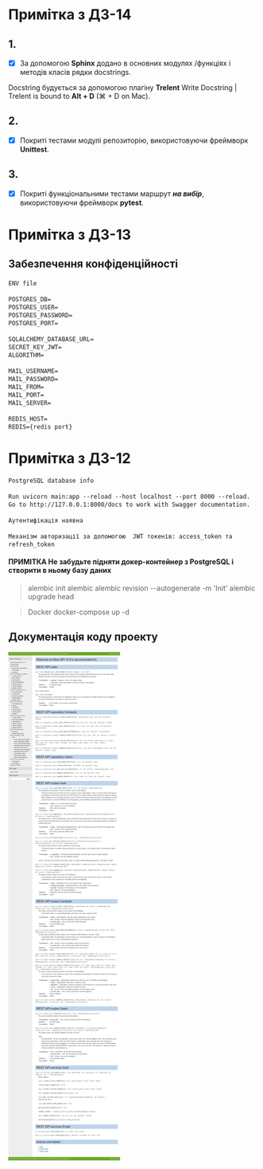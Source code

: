 
# Примітка з ДЗ-14



## 1.
- [x] За допомогою **Sphinx** додано в основних модулях /функціях і методів класів рядки docstrings.

Docstring будується за допомогою плагіну **Trelent**
Write Docstring | Trelent is bound to **Alt + D** (⌘ + D on Mac).

## 2.
- [x] Покриті тестами модулі репозиторію, використовуючи фреймворк **Unittest**. 

## 3.
- [x] Покриті функціональними тестами маршрут ***на вибір***, використовуючи фреймворк **pytest**.



# Примітка з ДЗ-13


## Забезпечення конфіденційності
```
ENV file

POSTGRES_DB=
POSTGRES_USER=
POSTGRES_PASSWORD=
POSTGRES_PORT=

SQLALCHEMY_DATABASE_URL=
SECRET_KEY_JWT=
ALGORITHM=

MAIL_USERNAME=
MAIL_PASSWORD=
MAIL_FROM=
MAIL_PORT=
MAIL_SERVER=

REDIS_HOST=
REDIS={redis port}
```

# Примітка з ДЗ-12


    PostgreSQL database info
    
    Run uvicorn main:app --reload --host localhost --port 8000 --reload.
    Go to http://127.0.0.1:8000/docs to work with Swagger documentation.
    
    Аутентифікація наявна 
    
    Механізм авторизації за допомогою  JWT токенів: access_token та refresh_token

#### ПРИМІТКА Не забудьте підняти докер-контейнер з PostgreSQL і створити в ньому базу даних

>alembic init alembic alembic revision --autogenerate -m 'Init' alembic upgrade head

>Docker docker-compose up -d



## Документація коду проекту

![Rest API](https://github.com/AlexanderBgit/Web_HomeWork14/blob/e5cef0943dabc3745c70e08200a1632e0b75979d/_png/Rest%20API%2014.0%20documentation.png?raw=true)
